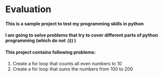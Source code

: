 # Evaluation

#### This is a sample project to test my programming skills in python
#### I am going to solve problems that try to cover different parts of python programming (which do not :))) )
#### This project contains following problems:
1. Create a for loop that counts all even numbers to 10
2. Create a for loop that sums the numbers from 100 to 200
